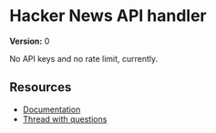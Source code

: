 # Hacker News API handler

**Version:** 0

No API keys and no rate limit, currently.

## Resources

- [Documentation](https://github.com/HackerNews/API)
- [Thread with questions](https://news.ycombinator.com/item?id=32540883)
